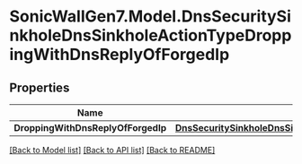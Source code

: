 # SonicWallGen7.Model.DnsSecuritySinkholeDnsSinkholeActionTypeDroppingWithDnsReplyOfForgedIp

## Properties

Name | Type | Description | Notes
------------ | ------------- | ------------- | -------------
**DroppingWithDnsReplyOfForgedIp** | [**DnsSecuritySinkholeDnsSinkholeActionTypeDroppingWithDnsReplyOfForgedIpDroppingWithDnsReplyOfForgedIp**](DnsSecuritySinkholeDnsSinkholeActionTypeDroppingWithDnsReplyOfForgedIpDroppingWithDnsReplyOfForgedIp.md) |  | [optional] 

[[Back to Model list]](../README.md#documentation-for-models) [[Back to API list]](../README.md#documentation-for-api-endpoints) [[Back to README]](../README.md)

